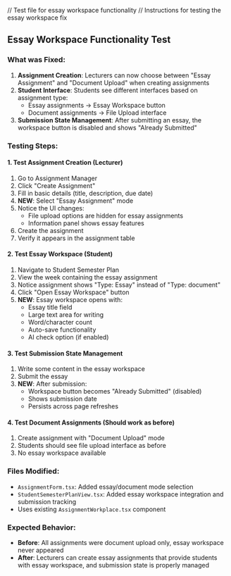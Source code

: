 // Test file for essay workspace functionality
// Instructions for testing the essay workspace fix

## Essay Workspace Functionality Test

### What was Fixed:
1. **Assignment Creation**: Lecturers can now choose between "Essay Assignment" and "Document Upload" when creating assignments
2. **Student Interface**: Students see different interfaces based on assignment type:
   - Essay assignments → Essay Workspace button
   - Document assignments → File Upload interface
3. **Submission State Management**: After submitting an essay, the workspace button is disabled and shows "Already Submitted"

### Testing Steps:

#### 1. Test Assignment Creation (Lecturer)
1. Go to Assignment Manager
2. Click "Create Assignment"
3. Fill in basic details (title, description, due date)
4. **NEW**: Select "Essay Assignment" mode
5. Notice the UI changes:
   - File upload options are hidden for essay assignments
   - Information panel shows essay features
6. Create the assignment
7. Verify it appears in the assignment table

#### 2. Test Essay Workspace (Student)
1. Navigate to Student Semester Plan
2. View the week containing the essay assignment
3. Notice assignment shows "Type: Essay" instead of "Type: document"
4. Click "Open Essay Workspace" button
5. **NEW**: Essay workspace opens with:
   - Essay title field
   - Large text area for writing
   - Word/character count
   - Auto-save functionality
   - AI check option (if enabled)

#### 3. Test Submission State Management
1. Write some content in the essay workspace
2. Submit the essay
3. **NEW**: After submission:
   - Workspace button becomes "Already Submitted" (disabled)
   - Shows submission date
   - Persists across page refreshes

#### 4. Test Document Assignments (Should work as before)
1. Create assignment with "Document Upload" mode
2. Students should see file upload interface as before
3. No essay workspace available

### Files Modified:
- `AssignmentForm.tsx`: Added essay/document mode selection
- `StudentSemesterPlanView.tsx`: Added essay workspace integration and submission tracking
- Uses existing `AssignmentWorkplace.tsx` component

### Expected Behavior:
- **Before**: All assignments were document upload only, essay workspace never appeared
- **After**: Lecturers can create essay assignments that provide students with essay workspace, and submission state is properly managed
